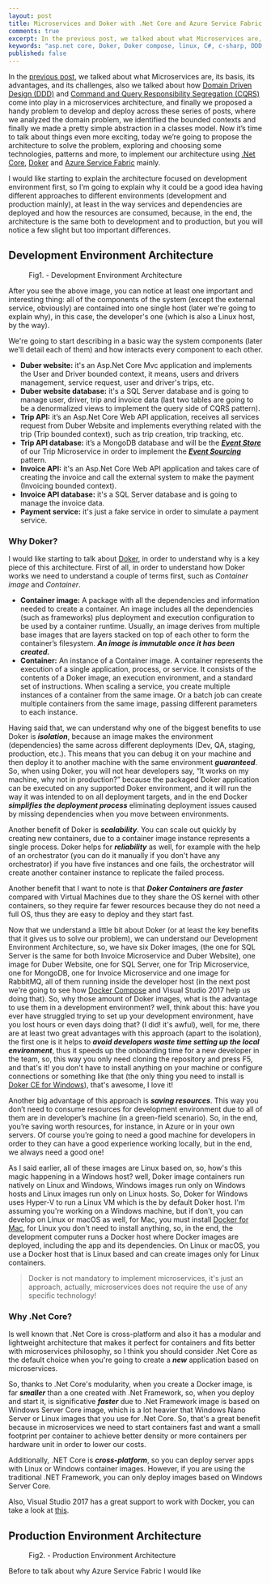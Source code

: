 ```yaml
---
layout: post
title: Microservices and Doker with .Net Core and Azure Service Fabric - Part two
comments: true
excerpt: In the previous post, we talked about what Microservices are, its basis, its advantages, and its challenges, also we talked about how Domain Driven Design (DDD) and Command and Query Responsibility Segregation (CQRS) come into play in a microservices architecture, and finally we proposed a handy problem to develop and deploy across these series of posts, where we analyzed the domain problem, we identified the bounded contexts and finally we made a pretty simple abstraction in a classes model. Now it’s time to talk about things even more exciting, today we’re going to propose the architecture to solve the problem, exploring and choosing some technologies, patterns and more, to implement our architecture using .Net Core, Doker and Azure Service Fabric mainly.
keywords: "asp.net core, Doker, Doker compose, linux, C#, c-sharp, DDD, .net core, dot net core, .net core 2.0, dot net core 2.0, .netcore2.0, asp.net, entity framework, domain driven design, CQRS, command and query responsibility segregation, azure, microsoft azure, azure service fabric, service fabric, cosmos db, mongodb, sql server, rabbitmq, rabbit mq, amqp, asp.net web api, azure service bus, service bus"
published: false
---
```


In the [previous post](http://elvanydev.com/Microservices-part1/), we talked about what Microservices are, its basis, its advantages, and its challenges, also we talked about how [Domain Driven Design (DDD)](https://en.wikipedia.org/wiki/Domain-driven_design) and [Command and Query Responsibility Segregation (CQRS)](https://martinfowler.com/bliki/CQRS.html) come into play in a microservices architecture, and finally we proposed a handy problem to develop and deploy across these series of posts, where we analyzed the domain problem, we identified the bounded contexts and finally we made a pretty simple abstraction in a classes model. Now it’s time to talk about things even more exciting, today we’re going to propose the architecture to solve the problem, exploring and choosing some technologies, patterns and more, to implement our architecture using [.Net Core](https://dotnet.github.io/), [Doker](https://www.Doker.com/) and [Azure Service Fabric](https://azure.microsoft.com/en-us/services/service-fabric/) mainly.

I would like starting to explain the architecture focused on development environment first, so I'm going to explain why it could be a good idea having different approaches to different environments (development and production mainly), at least in the way services and dependencies are deployed and how the resources are consumed, because, in the end, the architecture is the same both to development and to production, but you will notice a few slight but too important differences.

## Development Environment Architecture

<figure>
  <img src="{{ '/images/Duber_Development_Environment_Architecture.png' | prepend: site.baseurl }}" alt=""> 
  <figcaption>Fig1. - Development Environment Architecture</figcaption>
</figure>

After you see the above image, you can notice at least one important and interesting thing: all of the components of the system (except the external service, obviously) are contained into one single host (later we're going to explain why), in this case, the developer's one (which is also a Linux host, by the way).

We're going to start describing in a basic way the system components (later we'll detail each of them) and how interacts every component to each other.

* **Duber website:** it's an Asp.Net Core Mvc application and implements the User and Driver bounded context, it means, users and drivers management, service request, user and driver's trips, etc.
* **Duber website database:** it's a SQL Server database and is going to manage user, driver, trip and invoice data (last two tables are going to be a denormalized views to implement the query side of CQRS pattern).
* **Trip API:** it’s an Asp.Net Core Web API application, receives all services request from Duber Website and implements everything related with the trip (Trip bounded context), such as trip creation, trip tracking, etc.
* **Trip API database:** it’s a MongoDB database and will be the ***[Event Store](https://en.wikipedia.org/wiki/Event_store)*** of our Trip Microservice in order to implement the ***[Event Sourcing](https://martinfowler.com/eaaDev/EventSourcing.html)*** pattern.
* **Invoice API:** it's an Asp.Net Core Web API application and takes care of creating the invoice and call the external system to make the payment (Invoicing bounded context).
* **Invoice API database:** it's a SQL Server database and is going to manage the invoice data.
* **Payment service:** it's just a fake service in order to simulate a payment service.

### Why Doker?

I would like starting to talk about [Doker](https://www.Doker.com/), in order to understand why is a key piece of this architecture. First of all, in order to understand how Doker works we need to understand a couple of terms first, such as *Container image* and *Container*.

* **Container image:** A package with all the dependencies and information needed to create a container. An image includes all the dependencies (such as frameworks) plus deployment and execution configuration to be used by a container runtime. Usually, an image derives from multiple base images that are layers stacked on top of each other to form the container’s filesystem. ***An image is immutable once it has been created.***
* **Container:** An instance of a Container image. A container represents the execution of a single application, process, or service. It consists of the contents of a Doker image, an execution environment, and a standard set of instructions. When scaling a service, you create multiple instances of a container from the same image. Or a batch job can create multiple containers from the same image, passing different parameters to each instance.

Having said that, we can understand why one of the biggest benefits to use Doker is ***isolation***, because an image makes the environment (dependencies) the same across different deployments (Dev, QA, staging, production, etc.). This means that you can debug it on your machine and then deploy it to another machine with the same environment ***guaranteed***. So, when using Doker, you will not hear developers say, “It works on my machine, why not in production?” because the packaged Doker application can be executed on any supported Doker environment, and it will run the way it was intended to on all deployment targets, and in the end Docker ***simplifies the deployment process*** eliminating deployment issues caused by missing dependencies when you move between environments.

Another benefit of Doker is ***scalability***. You can scale out quickly by creating new containers, due to a container image instance represents a single process. Doker helps for ***reliability*** as well, for example with the help of an orchestrator (you can do it manually if you don't have any orchestrator) if you have five instances and one fails, the orchestrator will create another container instance to replicate the failed process.

Another benefit that I want to note is that ***Doker Containers are faster*** compared with Virtual Machines due to they share the OS kernel with other containers, so they require far fewer resources because they do not need a full OS, thus they are easy to deploy and they start fast.

Now that we understand a little bit about Doker (or at least the key benefits that it gives us to solve our problem), we can understand our Development Environment Architecture, so, we have six Doker images, (the one for SQL Server is the same for both Invoice Microservice and Duber Website), one image for Duber Website, one for SQL Server, one for Trip Microservice, one for MongoDB, one for Invoice Microservice and one image for RabbitMQ, all of them running inside the developer host (in the next post we're going to see how [Docker Compose](https://docs.docker.com/compose/) and Visual Studio 2017 help us doing that). So, why those amount of Doker images, what is the advantage to use them in a development environment? well, think about this: have you ever have struggled  trying to set up your development environment, have you lost hours or even days doing that? (I did! it's awful), well, for me, there are at least two great advantages with this approach (apart to the isolation), the first one is it helps to ***avoid developers waste time setting up the local environment***, thus it speeds up the onboarding time for a new developer in the team, so, this way you only need cloning the repository and press F5, and that's it! you don't have to install anything on your machine or configure connections or something like that (the only thing you need to install is [Doker CE for Windows](https://store.Doker.com/editions/community/Doker-ce-desktop-windows?tab=description)), that's awesome, I love it!

Another big advantage of this approach is ***saving resources***. This way you don’t need to consume resources for development environment due to all of them are in developer’s machine (in a green-field scenario). So, in the end, you’re saving worth resources, for instance, in Azure or in your own servers. Of course you’re going to need a good machine for developers in order to they can have a good experience working locally, but in the end, we always need a good one!

As I said earlier, all of these images are Linux based on, so, how's this magic happening in a Windows host? well, Doker image containers run natively on Linux and Windows, Windows images run only on Windows hosts and Linux images run only on Linux hosts. So, Doker for Windows uses Hyper-V to run a Linux VM which is the by default Doker host. I'm assuming you're working on a Windows machine, but if don't, you can develop on Linux or macOS as well, for Mac, you must install [Docker for Mac](https://docs.docker.com/docker-for-mac/install/), for Linux you don't need to install anything, so, in the end, the development computer runs a Docker host where Docker images are deployed, including the app and its dependencies. On Linux or macOS, you use a Docker host that is Linux based and can create images only for Linux containers.

> Docker is not mandatory to implement microservices, it's just an approach, actually, microservices does not require the use of any specific technology!

### Why .Net Core?

Is well known that .Net Core is cross-platform and also it has a modular and lightweight architecture that makes it perfect for containers and fits better with microservices philosophy, so I think you should consider .Net Core as the default choice when you're going to create a ***new*** application based on microservices.

So, thanks to .Net Core's modularity, when you create a Docker image, is far ***smaller*** than a one created with .Net Framework, so, when you deploy and start it, is significative ***faster*** due to .Net Framework image is based on Windows Server Core image, which is a lot heavier that Windows Nano Server or Linux images that you use for .Net Core. So, that's a great benefit because in microservices we need to start containers fast and want a small footprint per container to achieve better density or more containers per hardware unit in order to lower our costs.

Additionally, .NET Core is ***cross-platform***, so you can deploy server apps with Linux or Windows container images. However, if you are using the traditional .NET Framework, you can only deploy images based on Windows Server Core.

Also, Visual Studio 2017 has a great support to work with Docker, you can take a look at [this](https://docs.microsoft.com/en-us/aspnet/core/host-and-deploy/docker/visual-studio-tools-for-docker).

## Production Environment Architecture

<figure>
  <img src="{{ '/images/Duber_Production_Environment_Architecture.png' | prepend: site.baseurl }}" alt=""> 
  <figcaption>Fig2. - Production Environment Architecture</figcaption>
</figure>

Before to talk about why Azure Service Fabric I would like 
